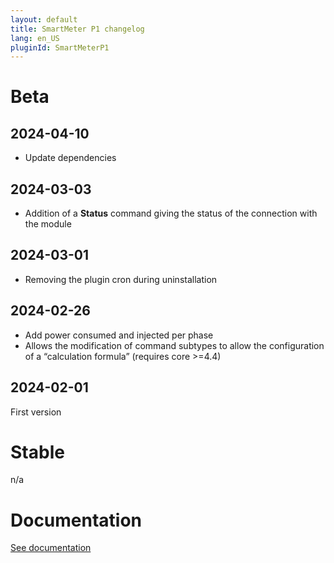 ```yaml
---
layout: default
title: SmartMeter P1 changelog
lang: en_US
pluginId: SmartMeterP1
---
```


# Beta

## 2024-04-10

- Update dependencies

## 2024-03-03

- Addition of a **Status** command giving the status of the connection with the module

## 2024-03-01

- Removing the plugin cron during uninstallation

## 2024-02-26

- Add power consumed and injected per phase
- Allows the modification of command subtypes to allow the configuration of a “calculation formula” (requires core >=4.4)

## 2024-02-01

First version

# Stable

n/a

# Documentation

[See documentation]({{site.baseurl}}/{{page.pluginId}}/{{page.lang}})
